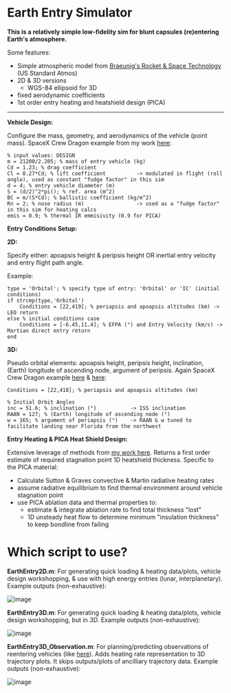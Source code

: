 # Earth Entry Simulator
**This is a relatively simple low-fidelity sim for blunt capsules (re)entering Earth's atmosphere.**

Some features:
- Simple atmospheric model from [Braeunig's Rocket & Space Technology](http://www.braeunig.us/space/atmmodel.htm) (US Standard Atmos)
- 2D & 3D versions
  - WGS-84 ellipsoid for 3D
- fixed aerodynamic coefficients
- 1st order entry heating and heatshield design (PICA)

-----

**Vehicle Design:**

Configure the mass, geometry, and aerodynamics of the vehicle (point mass). SpaceX Crew Dragon example from my work [here](https://space.stackexchange.com/a/55685/40257):

```
% input values: DESIGN
m = 21200/2.205; % mass of entry vehicle (kg)
Cd = 1.23; % drag coefficient
Cl = 0.27*Cd; % lift coefficient          -> modulated in flight (roll angle), used as constant "fudge factor" in this sim
d = 4; % entry vehicle diameter (m)
S = (d/2)^2*pi(); % ref. area (m^2)
BC = m/(S*Cd); % ballistic coefficient (kg/m^2)
Rn = 2; % nose radius (m)                 -> used as a "fudge factor" in this sim for heating calcs
emis = 0.9; % thermal IR emmisivity (0.9 for PICA)
```

**Entry Conditions Setup:**

**2D:**

Specify either: apoapsis height & peripsis height OR inertial entry velocity and entry flight path angle.

Example:

```
type = 'Orbital'; % specify type of entry: 'Orbital' or 'IC' (initial conditions)
if strcmp(type,'Orbital')
    Conditions = [22,419]; % periapsis and apoapsis altitudes (km) -> LEO return
else % initial conditions case
    Conditions = [-6.45,11.4]; % EFPA (°) and Entry Velocity (km/s) -> Martian direct entry return
end
```

**3D:**

Pseudo orbital elements: apoapsis height, peripsis height, inclination, (Earth) longitude of ascending node, argument of peripsis. Again SpaceX Crew Dragon example [here](https://space.stackexchange.com/a/55685/40257) & [here](https://space.stackexchange.com/a/58332/40257):

```
Conditions = [22,418]; % periapsis and apoapsis altitudes (km)

% Initial Orbit Angles
inc = 51.6; % inclination (°)           -> ISS inclination
RAAN = 127; % (Earth) longitude of ascending node (°)
w = 165; % argument of periapsis (°)    -> RAAN & w tuned to facilitate landing near Florida from the northwest
```

**Entry Heating & PICA Heat Shield Design:**

Extensive leverage of methods from [my work here](https://space.stackexchange.com/a/55725/40257). Returns a first order estimate of required stagnation point 1D heatshield thickness. Specific to the PICA material:
- Calculate Sutton & Graves convective & Martin radiative heating rates
- assume radiative equilibrium to find thermal environment around vehicle stagnation point
- use PICA ablation data and thermal properties to:
  - estimate & integrate ablation rate to find total thickness "lost"
  - 1D unsteady heat flow to determine minimum "insulation thickness" to keep bondline from failing

# Which script to use?

**EarthEntry2D.m**: For generating quick loading & heating data/plots, vehicle design workshopping, & use with high energy entries (lunar, interplanetary). Example outputs (non-exhaustive):

![image](https://user-images.githubusercontent.com/31905278/159817886-c78daa2f-e8fa-4679-8122-cfe47ececd25.png)

**EarthEntry3D.m**: For generating quick loading & heating data/plots, vehicle design workshopping, but in *3D*. Example outputs (non-exhaustive):

![image](https://user-images.githubusercontent.com/31905278/159818331-62f38a36-7388-4aec-991f-6f8e0aaa84af.png)

**EarthEntry3D_Observation.m**: For planning/predicting observations of reentering vehicles (like [here](https://space.stackexchange.com/a/58332/40257)). Adds heating rate representation to 3D trajectory plots. It skips outputs/plots of ancilliary trajectory data. Example outputs (non-exhaustive):

![image](https://user-images.githubusercontent.com/31905278/159818762-d3a793fd-1f82-4d09-ac4c-fbdf77ce2516.png)
